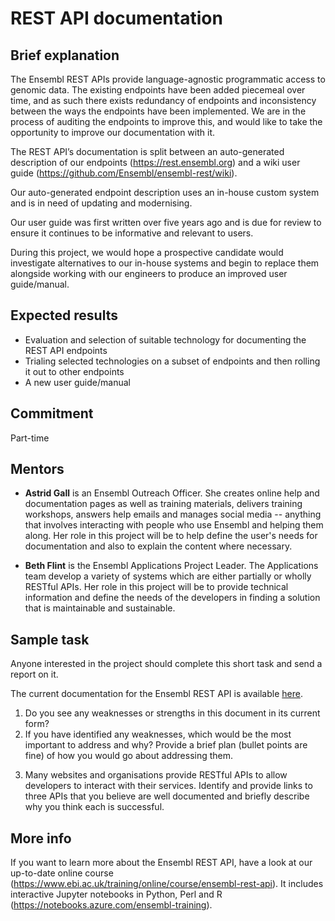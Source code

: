 # REST API documentation

## Brief explanation

The Ensembl REST APIs provide language-agnostic programmatic access to genomic data. The existing endpoints have been added piecemeal over time, and as such there exists redundancy of endpoints and inconsistency between the ways the endpoints have been implemented. We are in the process of auditing the endpoints to improve this, and would like to take the opportunity to improve our documentation with it.

The REST API’s documentation is split between an auto-generated description of our endpoints (https://rest.ensembl.org) and a wiki user guide (https://github.com/Ensembl/ensembl-rest/wiki).

Our auto-generated endpoint description uses an in-house custom system and is in need of updating and modernising.

Our user guide was first written over five years ago and is due for review to ensure it continues to be informative and relevant to users.

During this project, we would hope a prospective candidate would investigate alternatives to our in-house systems and begin to replace them alongside working with our engineers to produce an improved user guide/manual.

## Expected results

* Evaluation and selection of suitable technology for documenting the REST API endpoints
* Trialing selected technologies on a subset of endpoints and then rolling it out to other endpoints
* A new user guide/manual

## Commitment

Part-time

## Mentors

* **Astrid Gall** is an Ensembl Outreach Officer. She creates online help and documentation pages as well as training materials, delivers training workshops, answers help emails and manages social media -- anything that involves interacting with people who use Ensembl and helping them along. Her role in this project will be to help define the user's needs for documentation and also to explain the content where necessary.

* **Beth Flint** is the Ensembl Applications Project Leader.  The Applications team develop a variety of systems which are either partially or wholly RESTful APIs.  Her role in this project will be to provide technical information and define the needs of the developers in finding a solution that is maintainable and sustainable. 

## Sample task

Anyone interested in the project should complete this short task and send a report on it.

The current documentation for the Ensembl REST API is available [here](http://rest.ensembl.org/).   

1. Do you see any weaknesses or strengths in this document in its current form?
2. If you have identified any weaknesses, which would be the most important to address and why? Provide a brief plan (bullet points are fine) of how you would go about addressing them. 
3) Many websites and organisations provide RESTful APIs to allow developers to interact with their services.  Identify and provide links to three APIs that you believe are well documented and briefly describe why you think each is successful.

## More info
If you want to learn more about the Ensembl REST API, have a look at our up-to-date online course (https://www.ebi.ac.uk/training/online/course/ensembl-rest-api). It includes interactive Jupyter notebooks in Python, Perl and R (https://notebooks.azure.com/ensembl-training).
